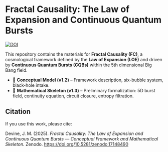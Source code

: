 # Fractal Causality: The Law of Expansion and Continuous Quantum Bursts  

[![DOI](https://zenodo.org/badge/DOI/10.5281/zenodo.17148490.svg)](https://doi.org/10.5281/zenodo.17148490)  

This repository contains the materials for **Fractal Causality (FC)**, a cosmological framework defined by the **Law of Expansion (LOE)** and driven by **Continuous Quantum Bursts (CQBs)** within the 5th dimensional Big Bang field.  

- 📄 **Conceptual Model (v1.2)** – Framework description, six-bubble system, black-hole intake.  
- 📄 **Mathematical Skeleton (v1.3)** – Preliminary formalization: 5D burst field, continuity equation, circuit closure, entropy filtration.  

## Citation
If you use this work, please cite:  

Devine, J. M. (2025). *Fractal Causality: The Law of Expansion and Continuous Quantum Bursts — Conceptual Framework and Mathematical Skeleton.* Zenodo. https://doi.org/10.5281/zenodo.17148490

